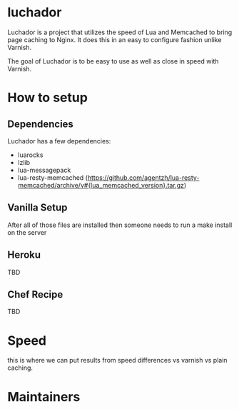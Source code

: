 luchador
========

Luchador is a project that utilizes the speed of Lua and Memcached to bring page caching to Nginx. It does this in an easy to configure fashion unlike Varnish.

The goal of Luchador is to be easy to use as well as close in speed with Varnish.

How to setup
============

Dependencies
------------

Luchador has a few dependencies:
* luarocks
* lzlib
* lua-messagepack
* lua-resty-memcached (https://github.com/agentzh/lua-resty-memcached/archive/v#{lua_memcached_version}.tar.gz)


Vanilla Setup
-------------

After all of those files are installed then someone needs to run a make install on the server


Heroku
------

TBD


Chef Recipe
------------

TBD

Speed
======

this is where we can put results from speed differences vs varnish vs plain caching.

Maintainers
============
